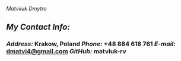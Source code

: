*Matviiuk Dmytro* <h2>

*My Contact Info:* <h3>
*Address:* Krakow, Poland
*Phone:* +48 884 618 761
*E-mail:* dmatvi4@gmail.com
*GitHub:* matviuk-rv
